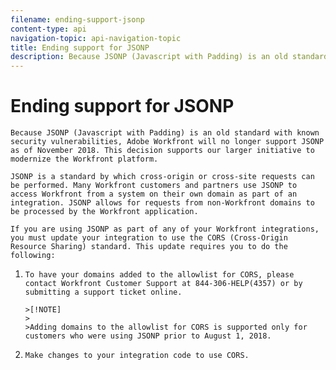 ```yaml
---
filename: ending-support-jsonp
content-type: api
navigation-topic: api-navigation-topic
title: Ending support for JSONP
description: Because JSONP (Javascript with Padding) is an old standard with known security vulnerabilities, Adobe Workfront will no longer support JSONP as of November 2018. This decision supports our larger initiative to modernize the Workfront platform.
---
```


# Ending support for JSONP

```Because JSONP (Javascript with Padding) is an old standard with known security vulnerabilities, Adobe Workfront will no longer support JSONP as of November 2018. This decision supports our larger initiative to modernize the Workfront platform.```

```JSONP is a standard by which cross-origin or cross-site requests can be performed. Many Workfront customers and partners use JSONP to access Workfront from a system on their own domain as part of an integration. JSONP allows for requests from non-Workfront domains to be processed by the Workfront application.```

```If you are using JSONP as part of any of your Workfront integrations, you must update your integration to use the CORS (Cross-Origin Resource Sharing) standard. This update requires you to do the following:```

1. ```Submit a request with the Workfront support team to have any domains that are being used to make cross-origin requests to our allowlist.  
   To have your domains added to the allowlist for CORS, please contact Workfront Customer Support at 844-306-HELP(4357) or by submitting a support ticket online.

   >[!NOTE]
   >
   >Adding domains to the allowlist for CORS is supported only for customers who were using JSONP prior to August 1, 2018.

   ``` 
1. ```Make changes to your integration code to use CORS.```

